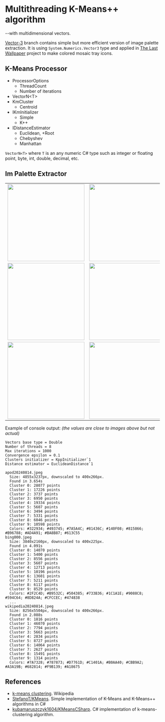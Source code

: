 # Multithreading K-Means++ algorithm

--with multidimensional vectors.

[Vector-3](https://github.com/nikvoronin/k-means-plus-plus/tree/vector-3) branch contains simple but more efficient version of image palette extraction. It is using `System.Numerics.Vector3` type and applied in [The Last Wallpaper](https://github.com/nikvoronin/LastWallpaper/tree/main/LastWallpaper/Logic/KMeans) project to make colored mosaic tray icons.

## K-Means Processor

- ProcessorOptions
    - ThreadCount
    - Number of iterations
- VectorN\<T\>
- KmCluster
    - Centroid
- IKmInitializer
    - Simple
    - K++
- IDistanceEstimator
    - Euclidean, +Root
    - Chebyshev
    - Manhattan

`VectorN<T>` where `T` is an any numeric C# type such as integer or floating point, byte, int, double, decimal, etc.

## Im Palette Extractor

||||
|:---:|:---:|:---:|
|<img width=250 src="https://github.com/user-attachments/assets/06fb9fbc-26c7-4ab6-a85a-ff1d10631a3f">|<img width=250 src="https://github.com/user-attachments/assets/e29dd6ea-5072-4748-b8be-53e51fe64124">|<img width=250 src="https://github.com/user-attachments/assets/36878586-f5c3-438d-8aba-f39e1ec4c95c">|
|<img width=250 src="https://github.com/user-attachments/assets/a54fa91a-9af4-4b44-ab8b-a9d1efc728ee">|<img width=250 src="https://github.com/user-attachments/assets/89cfb474-f6d4-4fe9-aecc-05e696204e3c">|<img width=250 src="https://github.com/user-attachments/assets/66dd7a8f-c9da-41bb-bf46-6888150d245e">|
|<img width=250 src="https://github.com/user-attachments/assets/99744581-e937-44d6-874b-a71c1f129b9d">|<img width=250 src="https://github.com/user-attachments/assets/5636986d-7d3b-4e0f-a605-4f9d6d02258e">|<img width=250 src="https://github.com/user-attachments/assets/26899da7-af1c-4641-8c5c-36ccc4e6dbb3">|

Example of console output: _(the values are close to images above but not actual)_

```plain
Vectors base type = Double
Number of threads = 8
Max iterations = 1000
Convergence epsilon = 0.1
Clusters initializer = KppInitializer`1
Distance estimator = EuclideanDistance`1

apod20240814.jpeg
  Size: 4855x3237px, downscaled to 400x266px.
  Found in 3.654s
  Cluster 0: 28077 points
  Cluster 1: 17226 points
  Cluster 2: 3737 points
  Cluster 3: 6950 points
  Cluster 4: 19334 points
  Cluster 5: 5607 points
  Cluster 6: 3494 points
  Cluster 7: 5331 points
  Cluster 8: 6046 points
  Cluster 9: 10598 points
  Colors: #322934; #493745; #7A5A4C; #81436C; #140F08; #815866; #B96788; #AD4A91; #BA8B87; #613C55
bing000.jpeg
  Size: 3840x2160px, downscaled to 400x225px.
  Found in 4.091s
  Cluster 0: 14070 points
  Cluster 1: 5400 points
  Cluster 2: 8556 points
  Cluster 3: 5607 points
  Cluster 4: 12713 points
  Cluster 5: 10196 points
  Cluster 6: 13601 points
  Cluster 7: 5211 points
  Cluster 8: 6117 points
  Cluster 9: 8529 points
  Colors: #2F2C4D; #B9532C; #504385; #733B36; #1C1A1E; #9088C8; #594C64; #8D824A; #CFCCEC; #474838
  ...
wikipedia20240814.jpeg
  Size: 8256x5504px, downscaled to 400x266px.
  Found in 2.088s
  Cluster 0: 1816 points
  Cluster 1: 46070 points
  Cluster 2: 7794 points
  Cluster 3: 5663 points
  Cluster 4: 2834 points
  Cluster 5: 8727 points
  Cluster 6: 14064 points
  Cluster 7: 2627 points
  Cluster 8: 15491 points
  Cluster 9: 1314 points
  Colors: #7A7328; #787873; #D7761D; #C1401A; #B0AA40; #CBB9A2; #A3A19B; #682814; #F9B139; #A18675
```

## References

- [k-means clustering](https://en.wikipedia.org/wiki/K-means_clustering). Wikipedia
- [StefanoT/KMeans](https://github.com/StefanoT/KMeans). Simple implementation of K-Means and K-Means++ algorithms in C#
- [kubamaruszczyk1604/KMeansCSharp](https://github.com/kubamaruszczyk1604/KMeansCSharp). C# implementation of k-means-clustering algorithm.
